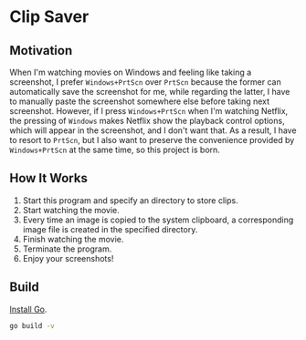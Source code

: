 # Clip Saver

## Motivation

When I'm watching movies on Windows and feeling like taking a screenshot, I prefer `Windows+PrtScn` over `PrtScn` because the former can automatically save the screenshot for me, while regarding the latter, I have to manually paste the screenshot somewhere else before taking next screenshot. However, if I press `Windows+PrtScn` when I'm watching Netflix, the pressing of `Windows` makes Netflix show the playback control options, which will appear in the screenshot, and I don't want that. As a result, I have to resort to `PrtScn`, but I also want to preserve the convenience provided by `Windows+PrtScn` at the same time, so this project is born.

## How It Works

1. Start this program and specify an directory to store clips.
1. Start watching the movie.
1. Every time an image is copied to the system clipboard, a corresponding image file is created in the specified directory.
1. Finish watching the movie.
1. Terminate the program.
1. Enjoy your screenshots!

## Build

[Install Go](https://golang.org/doc/install).

```sh
go build -v
```
